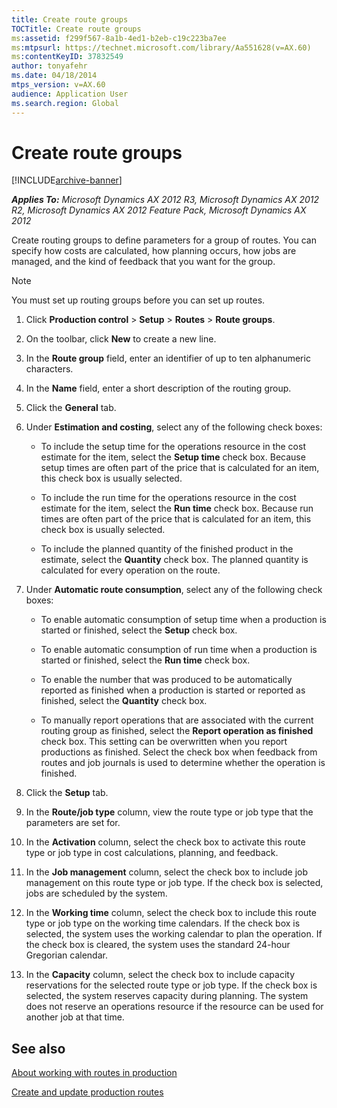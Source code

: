 ```yaml
---
title: Create route groups
TOCTitle: Create route groups
ms:assetid: f299f567-8a1b-4ed1-b2eb-c19c223ba7ee
ms:mtpsurl: https://technet.microsoft.com/library/Aa551628(v=AX.60)
ms:contentKeyID: 37832549
author: tonyafehr
ms.date: 04/18/2014
mtps_version: v=AX.60
audience: Application User
ms.search.region: Global
---
```


# Create route groups 


[!INCLUDE[archive-banner](includes/archive-banner.md)]


_**Applies To:** Microsoft Dynamics AX 2012 R3, Microsoft Dynamics AX 2012 R2, Microsoft Dynamics AX 2012 Feature Pack, Microsoft Dynamics AX 2012_

Create routing groups to define parameters for a group of routes. You can specify how costs are calculated, how planning occurs, how jobs are managed, and the kind of feedback that you want for the group.


> [!NOTE]
> <P>You must set up routing groups before you can set up routes.</P>



1.  Click **Production control** \> **Setup** \> **Routes** \> **Route groups**.

2.  On the toolbar, click **New** to create a new line.

3.  In the **Route group** field, enter an identifier of up to ten alphanumeric characters.

4.  In the **Name** field, enter a short description of the routing group.

5.  Click the **General** tab.

6.  Under **Estimation and costing**, select any of the following check boxes:
    
      - To include the setup time for the operations resource in the cost estimate for the item, select the **Setup time** check box. Because setup times are often part of the price that is calculated for an item, this check box is usually selected.
    
      - To include the run time for the operations resource in the cost estimate for the item, select the **Run time** check box. Because run times are often part of the price that is calculated for an item, this check box is usually selected.
    
      - To include the planned quantity of the finished product in the estimate, select the **Quantity** check box. The planned quantity is calculated for every operation on the route.

7.  Under **Automatic route consumption**, select any of the following check boxes:
    
      - To enable automatic consumption of setup time when a production is started or finished, select the **Setup** check box.
    
      - To enable automatic consumption of run time when a production is started or finished, select the **Run time** check box.
    
      - To enable the number that was produced to be automatically reported as finished when a production is started or reported as finished, select the **Quantity** check box.
    
      - To manually report operations that are associated with the current routing group as finished, select the **Report operation as finished** check box. This setting can be overwritten when you report productions as finished. Select the check box when feedback from routes and job journals is used to determine whether the operation is finished.

8.  Click the **Setup** tab.

9.  In the **Route/job type** column, view the route type or job type that the parameters are set for.

10. In the **Activation** column, select the check box to activate this route type or job type in cost calculations, planning, and feedback.

11. In the **Job management** column, select the check box to include job management on this route type or job type. If the check box is selected, jobs are scheduled by the system.

12. In the **Working time** column, select the check box to include this route type or job type on the working time calendars. If the check box is selected, the system uses the working calendar to plan the operation. If the check box is cleared, the system uses the standard 24-hour Gregorian calendar.

13. In the **Capacity** column, select the check box to include capacity reservations for the selected route type or job type. If the check box is selected, the system reserves capacity during planning. The system does not reserve an operations resource if the resource can be used for another job at that time.

## See also

[About working with routes in production](about-working-with-routes-in-production.md)

[Create and update production routes](create-and-update-production-routes.md)

  


